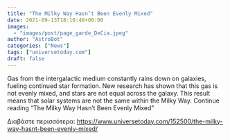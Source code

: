 ```yaml
---
title: "The Milky Way Hasn’t Been Evenly Mixed"
date: 2021-09-13T18:10:48+00:00
images:
  - "images/post/page_garde_DeCia.jpeg"
author: "AstroBot"
categories: ["News"]
tags: ["universetoday.com"]
draft: false
---
```


Gas from the intergalactic medium constantly rains down on galaxies, fueling continued star formation. New research has shown that this gas is not evenly mixed, and stars are not equal across the galaxy. This result means that solar systems are not the same within the Milky Way. Continue reading “The Milky Way Hasn’t Been Evenly Mixed” 

Διαβάστε περισσότερα: https://www.universetoday.com/152500/the-milky-way-hasnt-been-evenly-mixed/
